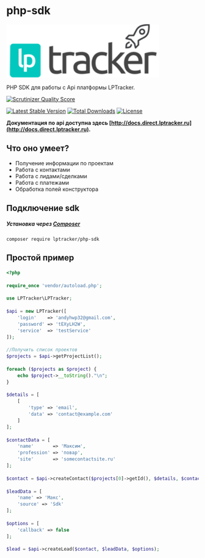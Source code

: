 # php-sdk
<img src="readme_media/logo.png" width="400"/>

PHP SDK для работы с Api платформы LPTracker.

[![Scrutinizer Quality Score](https://scrutinizer-ci.com/g/lptracker/php-sdk/badges/quality-score.png)](https://scrutinizer-ci.com/g/lptracker/php-sdk/)

[![Latest Stable Version](https://poser.pugx.org/lptracker/php-sdk/v/stable)](https://packagist.org/packages/lptracker/php-sdk) [![Total Downloads](https://poser.pugx.org/lptracker/php-sdk/downloads)](https://packagist.org/packages/lptracker/php-sdk) [![License](https://poser.pugx.org/lptracker/php-sdk/license)](https://packagist.org/packages/lptracker/php-sdk)

**Документация по api доступна здесь [http://docs.direct.lptracker.ru](http://docs.direct.lptracker.ru).**

## Что оно умеет?

* Получение информации по проектам
* Работа с контактами
* Работа с лидами/сделками
* Работа с платежами
* Обработка полей конструктора


## Подключение sdk

##### Установка через [Composer](https://getcomposer.org/)

```
composer require lptracker/php-sdk
```

## Простой пример

```php
<?php

require_once 'vendor/autoload.php';

use LPTracker\LPTracker;

$api = new LPTracker([
    'login'    => 'andyhwp32@gmail.com',
    'password' => 'tEXyLH2W',
    'service'  => 'testService'
]);

//Получить список проектов
$projects = $api->getProjectList();

foreach ($projects as $project) {
    echo $project->__toString()."\n";
}

$details = [
    [
        'type' => 'email',
        'data' => 'contact@example.com'
    ]
];

$contactData = [
    'name'       => 'Максим',
    'profession' => 'повар',
    'site'       => 'somecontactsite.ru'
];

$contact = $api->createContact($projects[0]->getId(), $details, $contactData);

$leadData = [
    'name' => 'Макс',
    'source' => 'Sdk'
];

$options = [
    'callback' => false
];

$lead = $api->createLead($contact, $leadData, $options);
```
